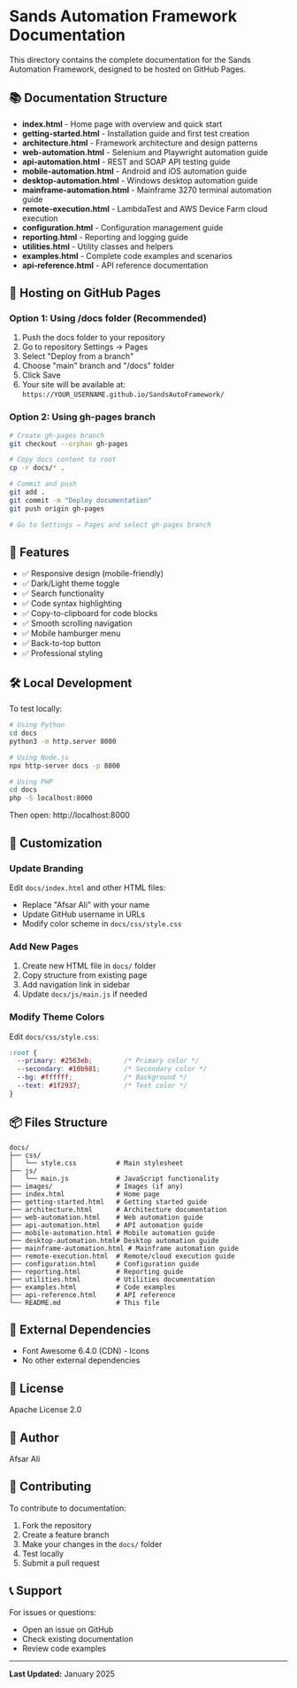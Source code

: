 # Sands Automation Framework Documentation

This directory contains the complete documentation for the Sands Automation Framework, designed to be hosted on GitHub Pages.

## 📚 Documentation Structure

- **index.html** - Home page with overview and quick start
- **getting-started.html** - Installation guide and first test creation
- **architecture.html** - Framework architecture and design patterns
- **web-automation.html** - Selenium and Playwright automation guide
- **api-automation.html** - REST and SOAP API testing guide
- **mobile-automation.html** - Android and iOS automation guide
- **desktop-automation.html** - Windows desktop automation guide
- **mainframe-automation.html** - Mainframe 3270 terminal automation guide
- **remote-execution.html** - LambdaTest and AWS Device Farm cloud execution
- **configuration.html** - Configuration management guide
- **reporting.html** - Reporting and logging guide
- **utilities.html** - Utility classes and helpers
- **examples.html** - Complete code examples and scenarios
- **api-reference.html** - API reference documentation

## 🚀 Hosting on GitHub Pages

### Option 1: Using /docs folder (Recommended)

1. Push the docs folder to your repository
2. Go to repository Settings → Pages
3. Select "Deploy from a branch"
4. Choose "main" branch and "/docs" folder
5. Click Save
6. Your site will be available at: `https://YOUR_USERNAME.github.io/SandsAutoFramework/`

### Option 2: Using gh-pages branch

```bash
# Create gh-pages branch
git checkout --orphan gh-pages

# Copy docs content to root
cp -r docs/* .

# Commit and push
git add .
git commit -m "Deploy documentation"
git push origin gh-pages

# Go to Settings → Pages and select gh-pages branch
```

## 🎨 Features

- ✅ Responsive design (mobile-friendly)
- ✅ Dark/Light theme toggle
- ✅ Search functionality
- ✅ Code syntax highlighting
- ✅ Copy-to-clipboard for code blocks
- ✅ Smooth scrolling navigation
- ✅ Mobile hamburger menu
- ✅ Back-to-top button
- ✅ Professional styling

## 🛠️ Local Development

To test locally:

```bash
# Using Python
cd docs
python3 -m http.server 8000

# Using Node.js
npx http-server docs -p 8000

# Using PHP
cd docs
php -S localhost:8000
```

Then open: http://localhost:8000

## 📝 Customization

### Update Branding

Edit `docs/index.html` and other HTML files:
- Replace "Afsar Ali" with your name
- Update GitHub username in URLs
- Modify color scheme in `docs/css/style.css`

### Add New Pages

1. Create new HTML file in `docs/` folder
2. Copy structure from existing page
3. Add navigation link in sidebar
4. Update `docs/js/main.js` if needed

### Modify Theme Colors

Edit `docs/css/style.css`:

```css
:root {
  --primary: #2563eb;        /* Primary color */
  --secondary: #10b981;      /* Secondary color */
  --bg: #ffffff;             /* Background */
  --text: #1f2937;           /* Text color */
}
```

## 📦 Files Structure

```
docs/
├── css/
│   └── style.css          # Main stylesheet
├── js/
│   └── main.js            # JavaScript functionality
├── images/                # Images (if any)
├── index.html             # Home page
├── getting-started.html   # Getting started guide
├── architecture.html      # Architecture documentation
├── web-automation.html    # Web automation guide
├── api-automation.html    # API automation guide
├── mobile-automation.html # Mobile automation guide
├── desktop-automation.html# Desktop automation guide
├── mainframe-automation.html # Mainframe automation guide
├── remote-execution.html  # Remote/cloud execution guide
├── configuration.html     # Configuration guide
├── reporting.html         # Reporting guide
├── utilities.html         # Utilities documentation
├── examples.html          # Code examples
├── api-reference.html     # API reference
└── README.md              # This file
```

## 🔗 External Dependencies

- Font Awesome 6.4.0 (CDN) - Icons
- No other external dependencies

## 📄 License

Apache License 2.0

## 👤 Author

Afsar Ali

## 🤝 Contributing

To contribute to documentation:

1. Fork the repository
2. Create a feature branch
3. Make your changes in the `docs/` folder
4. Test locally
5. Submit a pull request

## 📞 Support

For issues or questions:
- Open an issue on GitHub
- Check existing documentation
- Review code examples

---

**Last Updated:** January 2025

